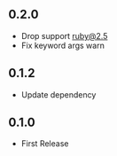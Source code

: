 ## 0.2.0

- Drop support ruby@2.5
- Fix keyword args warn

## 0.1.2

- Update dependency

## 0.1.0

- First Release
